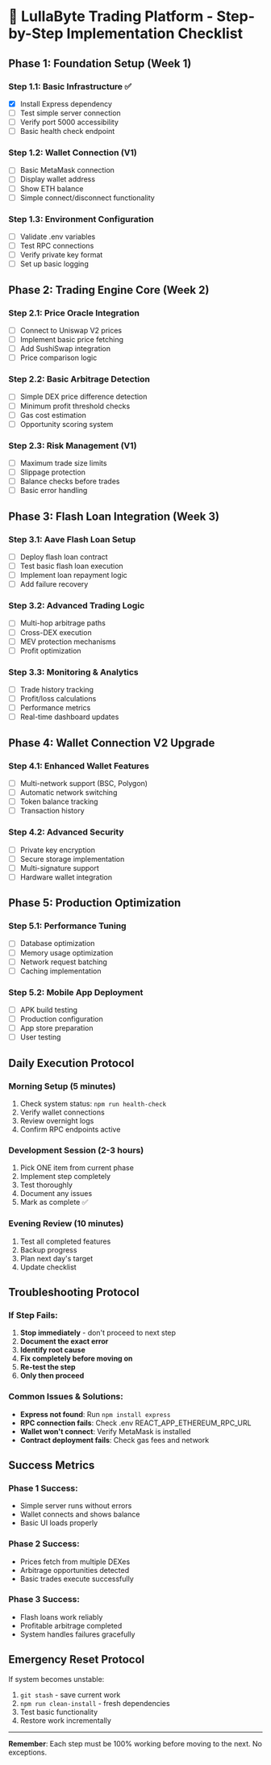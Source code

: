 
# 🎯 LullaByte Trading Platform - Step-by-Step Implementation Checklist

## Phase 1: Foundation Setup (Week 1)
### Step 1.1: Basic Infrastructure ✅
- [x] Install Express dependency
- [ ] Test simple server connection
- [ ] Verify port 5000 accessibility
- [ ] Basic health check endpoint

### Step 1.2: Wallet Connection (V1)
- [ ] Basic MetaMask connection
- [ ] Display wallet address
- [ ] Show ETH balance
- [ ] Simple connect/disconnect functionality

### Step 1.3: Environment Configuration
- [ ] Validate .env variables
- [ ] Test RPC connections
- [ ] Verify private key format
- [ ] Set up basic logging

## Phase 2: Trading Engine Core (Week 2)
### Step 2.1: Price Oracle Integration
- [ ] Connect to Uniswap V2 prices
- [ ] Implement basic price fetching
- [ ] Add SushiSwap integration
- [ ] Price comparison logic

### Step 2.2: Basic Arbitrage Detection
- [ ] Simple DEX price difference detection
- [ ] Minimum profit threshold checks
- [ ] Gas cost estimation
- [ ] Opportunity scoring system

### Step 2.3: Risk Management (V1)
- [ ] Maximum trade size limits
- [ ] Slippage protection
- [ ] Balance checks before trades
- [ ] Basic error handling

## Phase 3: Flash Loan Integration (Week 3)
### Step 3.1: Aave Flash Loan Setup
- [ ] Deploy flash loan contract
- [ ] Test basic flash loan execution
- [ ] Implement loan repayment logic
- [ ] Add failure recovery

### Step 3.2: Advanced Trading Logic
- [ ] Multi-hop arbitrage paths
- [ ] Cross-DEX execution
- [ ] MEV protection mechanisms
- [ ] Profit optimization

### Step 3.3: Monitoring & Analytics
- [ ] Trade history tracking
- [ ] Profit/loss calculations
- [ ] Performance metrics
- [ ] Real-time dashboard updates

## Phase 4: Wallet Connection V2 Upgrade
### Step 4.1: Enhanced Wallet Features
- [ ] Multi-network support (BSC, Polygon)
- [ ] Automatic network switching
- [ ] Token balance tracking
- [ ] Transaction history

### Step 4.2: Advanced Security
- [ ] Private key encryption
- [ ] Secure storage implementation
- [ ] Multi-signature support
- [ ] Hardware wallet integration

## Phase 5: Production Optimization
### Step 5.1: Performance Tuning
- [ ] Database optimization
- [ ] Memory usage optimization
- [ ] Network request batching
- [ ] Caching implementation

### Step 5.2: Mobile App Deployment
- [ ] APK build testing
- [ ] Production configuration
- [ ] App store preparation
- [ ] User testing

## Daily Execution Protocol

### Morning Setup (5 minutes)
1. Check system status: `npm run health-check`
2. Verify wallet connections
3. Review overnight logs
4. Confirm RPC endpoints active

### Development Session (2-3 hours)
1. Pick ONE item from current phase
2. Implement step completely
3. Test thoroughly
4. Document any issues
5. Mark as complete ✅

### Evening Review (10 minutes)
1. Test all completed features
2. Backup progress
3. Plan next day's target
4. Update checklist

## Troubleshooting Protocol

### If Step Fails:
1. **Stop immediately** - don't proceed to next step
2. **Document the exact error**
3. **Identify root cause**
4. **Fix completely before moving on**
5. **Re-test the step**
6. **Only then proceed**

### Common Issues & Solutions:
- **Express not found**: Run `npm install express`
- **RPC connection fails**: Check .env REACT_APP_ETHEREUM_RPC_URL
- **Wallet won't connect**: Verify MetaMask is installed
- **Contract deployment fails**: Check gas fees and network

## Success Metrics

### Phase 1 Success:
- Simple server runs without errors
- Wallet connects and shows balance
- Basic UI loads properly

### Phase 2 Success:
- Prices fetch from multiple DEXes
- Arbitrage opportunities detected
- Basic trades execute successfully

### Phase 3 Success:
- Flash loans work reliably
- Profitable arbitrage completed
- System handles failures gracefully

## Emergency Reset Protocol
If system becomes unstable:
1. `git stash` - save current work
2. `npm run clean-install` - fresh dependencies
3. Test basic functionality
4. Restore work incrementally

---

**Remember**: Each step must be 100% working before moving to the next. No exceptions.
